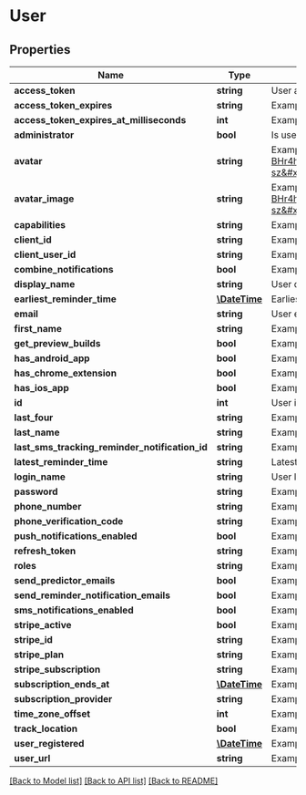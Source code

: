 # User

## Properties
Name | Type | Description | Notes
------------ | ------------- | ------------- | -------------
**access_token** | **string** | User access token | 
**access_token_expires** | **string** | Example: 2018-08-08 02:41:19 | [optional] 
**access_token_expires_at_milliseconds** | **int** | Example: 1533696079000 | [optional] 
**administrator** | **bool** | Is user administrator | 
**avatar** | **string** | Example: https://lh6.googleusercontent.com/-BHr4hyUWqZU/AAAAAAAAAAI/AAAAAAAIG28/2Lv0en738II/photo.jpg?sz&#x3D;50 | [optional] 
**avatar_image** | **string** | Example: https://lh6.googleusercontent.com/-BHr4hyUWqZU/AAAAAAAAAAI/AAAAAAAIG28/2Lv0en738II/photo.jpg?sz&#x3D;50 | [optional] 
**capabilities** | **string** | Example: a:1:{s:13:\&quot;administrator\&quot;;b:1;} | [optional] 
**client_id** | **string** | Example: quantimodo | [optional] 
**client_user_id** | **string** | Example: 118444693184829555362 | [optional] 
**combine_notifications** | **bool** | Example: 1 | [optional] 
**display_name** | **string** | User display name | 
**earliest_reminder_time** | [**\DateTime**](\DateTime.md) | Earliest time user should get notifications. Example: 05:00:00 | [optional] 
**email** | **string** | User email | 
**first_name** | **string** | Example: Mike | [optional] 
**get_preview_builds** | **bool** | Example: false | [optional] 
**has_android_app** | **bool** | Example: false | [optional] 
**has_chrome_extension** | **bool** | Example: false | [optional] 
**has_ios_app** | **bool** | Example: false | [optional] 
**id** | **int** | User id | 
**last_four** | **string** | Example: 2009 | [optional] 
**last_name** | **string** | Example: Sinn | [optional] 
**last_sms_tracking_reminder_notification_id** | **string** | Example: | [optional] 
**latest_reminder_time** | **string** | Latest time user should get notifications. Example: 23:00:00 | [optional] 
**login_name** | **string** | User login name | 
**password** | **string** | Example: PASSWORD | [optional] 
**phone_number** | **string** | Example: | [optional] 
**phone_verification_code** | **string** | Example: | [optional] 
**push_notifications_enabled** | **bool** | Example: 1 | [optional] 
**refresh_token** | **string** | Example: 6e99b113d85586de1f92468433f2df1e666647cb | [optional] 
**roles** | **string** | Example: [\&quot;admin\&quot;] | [optional] 
**send_predictor_emails** | **bool** | Example: 1 | [optional] 
**send_reminder_notification_emails** | **bool** | Example: 1 | [optional] 
**sms_notifications_enabled** | **bool** | Example: false | [optional] 
**stripe_active** | **bool** | Example: 1 | [optional] 
**stripe_id** | **string** | Example: cus_A8CEmcvl8jwLhV | [optional] 
**stripe_plan** | **string** | Example: monthly7 | [optional] 
**stripe_subscription** | **string** | Example: sub_ANTx3nOE7nzjQf | [optional] 
**subscription_ends_at** | [**\DateTime**](\DateTime.md) | Example: | [optional] 
**subscription_provider** | **string** | Example: google | [optional] 
**time_zone_offset** | **int** | Example: 300 | [optional] 
**track_location** | **bool** | Example: 1 | [optional] 
**user_registered** | [**\DateTime**](\DateTime.md) | Example: 2013-12-03 15:25:13 | [optional] 
**user_url** | **string** | Example: https://plus.google.com/+MikeSinn | [optional] 

[[Back to Model list]](../README.md#documentation-for-models) [[Back to API list]](../README.md#documentation-for-api-endpoints) [[Back to README]](../README.md)


